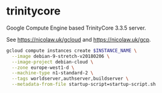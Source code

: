 # trinitycore

Google Compute Engine based TrinityCore 3.3.5 server.

See https://nicolaw.uk/gcloud and https://nicolaw.uk/gcp.

```bash
gcloud compute instances create $INSTANCE_NAME \
  --image debian-9-stretch-v20180206 \
  --image-project debian-cloud \
  --zone europe-west1-d \
  --machine-type n1-standard-2 \
  --tags worldserver,authserver,buildserver \
  --metadata-from-file startup-script=startup-script.sh
```

